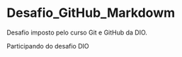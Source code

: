 # Desafio_GitHub_Markdowm
Desafio imposto pelo curso Git e GitHub da DIO. 

Participando do desafio DIO